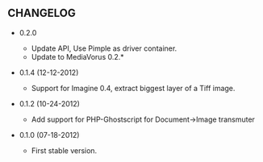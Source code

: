 CHANGELOG
---------

* 0.2.0

  * Update API, Use Pimple as driver container.
  * Update to MediaVorus 0.2.*

* 0.1.4 (12-12-2012)

  * Support for Imagine 0.4, extract biggest layer of a Tiff image.

* 0.1.2 (10-24-2012)

  * Add support for PHP-Ghostscript for Document->Image transmuter

* 0.1.0 (07-18-2012)
  
  * First stable version.
